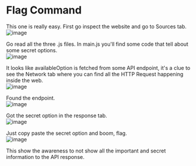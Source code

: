# Flag Command

This one is really easy.
First go inspect the website and go to Sources tab.<br>
![image](https://github.com/user-attachments/assets/793c6890-ab64-4707-8f8a-fcb75fcbb4dd)

Go read all the three .js files. In main.js you'll find some code that tell about some secret options.<br>
![image](https://github.com/user-attachments/assets/88a43a4d-947e-4fea-ac7c-28a90f918202)

It looks like availableOption is fetched from some API endpoint, it's a clue to see the Network tab where you can find all the HTTP Request happening inside the web.<br>
![image](https://github.com/user-attachments/assets/77edf61c-a4e6-4754-9514-009bf787506a)

Found the endpoint.<br>
![image](https://github.com/user-attachments/assets/dba8b680-023e-4bfc-9974-880ff8213bfa)

Got the secret option in the response tab.<br>
![image](https://github.com/user-attachments/assets/f9d4312e-1c55-4316-b997-e601b1d352e4)

Just copy paste the secret option and boom, flag.<br>
![image](https://github.com/user-attachments/assets/9ec3a596-f062-48d9-8a76-fc65197abb17)

This show the awareness to not show all the important and secret information to the API response.
